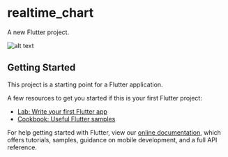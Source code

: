 # realtime_chart

A new Flutter project.

![alt text](https://user-images.githubusercontent.com/53489549/92556707-3cef2100-f288-11ea-8b0f-12b448090ab3.jpg)

## Getting Started

This project is a starting point for a Flutter application.

A few resources to get you started if this is your first Flutter project:

- [Lab: Write your first Flutter app](https://flutter.dev/docs/get-started/codelab)
- [Cookbook: Useful Flutter samples](https://flutter.dev/docs/cookbook)

For help getting started with Flutter, view our
[online documentation](https://flutter.dev/docs), which offers tutorials,
samples, guidance on mobile development, and a full API reference.
